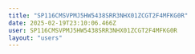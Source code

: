 ```yaml
---
title: "SP116CMSVPMJ5HW5438SRR3NHX01ZCGT2F4MFKG0R"
date: 2025-02-19T23:10:06.466Z
user: SP116CMSVPMJ5HW5438SRR3NHX01ZCGT2F4MFKG0R
layout: "users"
---
```

    